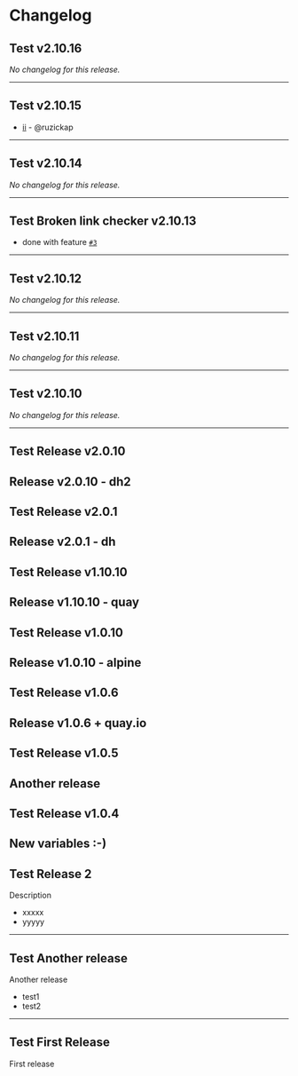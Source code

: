 # Changelog

## Test v2.10.16
*No changelog for this release.*

---

## Test v2.10.15
- [ii](https://github.com/ruzickap/action-test/commit/da5fa81d23d8675d171c280c0addb06fd727a112) - @ruzickap

---

## Test v2.10.14
*No changelog for this release.*

---

## Test Broken link checker v2.10.13
- done with feature [`#3`](https://github.com/ruzickap/action-test/pull/3)
---

## Test v2.10.12
*No changelog for this release.*

---

## Test v2.10.11
*No changelog for this release.*

---

## Test v2.10.10
*No changelog for this release.*

---

## Test Release v2.0.10
Release v2.0.10 - dh2
---

## Test Release v2.0.1
Release v2.0.1 - dh
---

## Test Release v1.10.10
Release v1.10.10 - quay
---

## Test Release v1.0.10
Release v1.0.10 - alpine
---

## Test Release v1.0.6
Release v1.0.6 + quay.io
---

## Test Release v1.0.5
Another release
---

## Test Release v1.0.4
New variables :-)
---

## Test Release 2
Description
- xxxxx
- yyyyy
---

## Test Another release
Another release

* test1
* test2
---

## Test First Release
First release
